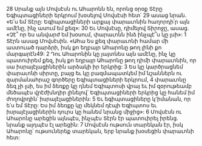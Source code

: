 28 Սրանք այն Մովսէսն ու Ահարոնն են, որոնց օրօք Տէրը Եգիպտացիների երկրում խօսելով Մովսէսի հետ՝ 29 ասաց նրան. «Ե՛ս եմ Տէրը: Եգիպտացիների արքայ փարաւոնին հաղորդի՛ր այն ամէնը, ինչ ասում եմ քեզ»: 30 Եւ Մովսէսը, դիմելով Տիրոջը, ասաց. «Չէ՞ որ ես անվարժ եմ խօսում, փարաւոնն ինձ ինչպէ՞ս կը լսի»:
1 Տէրն ասաց Մովսէսին. «Ահա ես քեզ փարաւոնի համար մի աստուած դարձրի, իսկ քո եղբայր Ահարոնը թող լինի քո մարգարէն49: 2 Դու Ահարոնին կը յայտնես այն ամէնը, ինչ կը պատուիրեմ քեզ, իսկ քո եղբայր Ահարոնը թող դիմի փարաւոնին, որ սա իսրայէլացիներին արձակի իր երկրից: 3 Ես կը կարծրացնեմ փարաւոնի սիրտը, բայց եւ կը բազմապատկեմ իմ նշաններն ու զարմանահրաշ գործերը Եգիպտացիների երկրում, 4 փարաւոնը ձեզ չի լսի, ես իմ ձեռքը կը դնեմ Եգիպտոսի վրայ եւ իմ զօրութեամբ մեծապէս վրէժխնդիր լինելով՝ Եգիպտացիների երկրից կը հանեմ իմ ժողովրդին՝ իսրայէլացիներին: 5 Եւ եգիպտացիները կ՚իմանան, որ ե՛ս եմ Տէրը: Ես իմ ձեռքը կը մեկնեմ դէպի Եգիպտոս եւ իսրայէլացիներին դուրս կը հանեմ նրանց միջից»: 6 Մովսէսն ու Ահարոնը արեցին այնպէս, ինչպէս Տէրն էր պատուիրել իրենց. նրանք այդպէս էլ արեցին:
7 Մովսէսն ութսուն տարեկան էր, իսկ Ահարոնը՝ ութսուներեք տարեկան, երբ նրանք խօսեցին փարաւոնի հետ:
